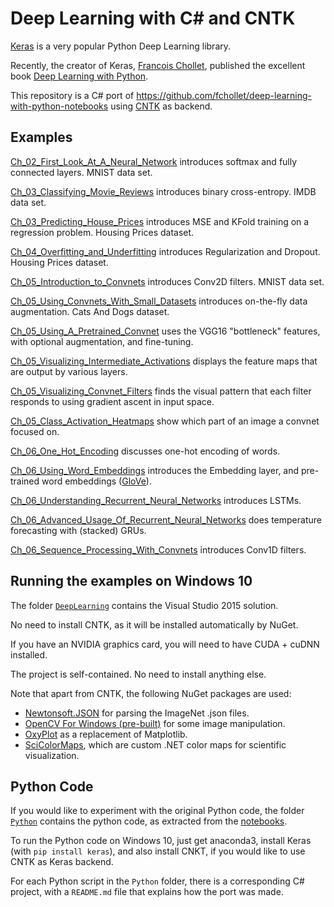 
# Deep Learning with C# and CNTK

[Keras](https://keras.io/) is a very popular Python Deep Learning library. 

Recently, the creator of Keras, [Francois Chollet](https://twitter.com/fchollet), published the excellent book [Deep Learning with Python](https://www.amazon.com/Deep-Learning-Python-Francois-Chollet/dp/1617294438). 

This repository is a C# port of https://github.com/fchollet/deep-learning-with-python-notebooks using 
[CNTK](https://docs.microsoft.com/en-us/cognitive-toolkit/) as backend.


## Examples

[Ch_02_First_Look_At_A_Neural_Network](DeepLearning/Ch_02_First_Look_At_A_Neural_Network) introduces softmax and fully connected layers. MNIST data set. 
   
[Ch_03_Classifying_Movie_Reviews](DeepLearning/Ch_03_Classifying_Movie_Reviews) introduces binary cross-entropy. IMDB data set.
  
[Ch_03_Predicting_House_Prices](DeepLearning/Ch_03_Predicting_House_Prices) introduces MSE and KFold training on a regression problem. Housing Prices dataset. 

[Ch_04_Overfitting_and_Underfitting](DeepLearning/Ch_04_Overfitting_and_Underfitting) introduces Regularization and Dropout. Housing Prices dataset. 

[Ch_05_Introduction_to_Convnets](DeepLearning/Ch_05_Introduction_to_Convnets) introduces Conv2D filters. MNIST data set.

[Ch_05_Using_Convnets_With_Small_Datasets](DeepLearning/Ch_05_Using_Convnets_With_Small_Datasets) introduces on-the-fly data augmentation. Cats And Dogs dataset.

[Ch_05_Using_A_Pretrained_Convnet](DeepLearning/Ch_05_Using_A_Pretrained_Convnet) 
uses the VGG16 "bottleneck" features, with optional augmentation, and fine-tuning.

[Ch_05_Visualizing_Intermediate_Activations](DeepLearning/Ch_05_Visualizing_Intermediate_Activations) displays the
feature maps that are output by various layers. 

[Ch_05_Visualizing_Convnet_Filters](DeepLearning/Ch_05_Visualizing_Convnet_Filters)
finds the visual pattern that each filter responds to using gradient ascent in input space.

[Ch_05_Class_Activation_Heatmaps](DeepLearning/Ch_05_Class_Activation_Heatmaps) show which part of an image a convnet focused on.

[Ch_06_One_Hot_Encoding](DeepLearning/Ch_06_One_Hot_Encoding) discusses one-hot encoding of words.
   
[Ch_06_Using_Word_Embeddings](DeepLearning/Ch_06_Using_Word_Embeddings) introduces the Embedding layer, and pre-trained word embeddings ([GloVe](https://nlp.stanford.edu/projects/glove/)).

[Ch_06_Understanding_Recurrent_Neural_Networks](DeepLearning/Ch_06_Understanding_Recurrent_Neural_Networks) introduces LSTMs.

[Ch_06_Advanced_Usage_Of_Recurrent_Neural_Networks](DeepLearning/Ch_06_Advanced_Usage_Of_Recurrent_Neural_Networks) 
does temperature forecasting with (stacked) GRUs. 

[Ch_06_Sequence_Processing_With_Convnets](DeepLearning/Ch_06_Sequence_Processing_With_Convnets) introduces Conv1D filters. 


## Running the examples on Windows 10

The folder [`DeepLearning`](DeepLearning) contains the Visual Studio 2015 solution. 

No need to install CNTK, as it will be installed automatically by NuGet. 

If you have an NVIDIA graphics card, you will need to have CUDA + cuDNN installed. 

The project is self-contained. No need to install anything else. 

Note that apart from CNTK, the following NuGet packages are used:

* [Newtonsoft.JSON](https://www.newtonsoft.com/json) for parsing the ImageNet .json files.
* [OpenCV For Windows (pre-built)](https://www.nuget.org/packages/opencv.win.native/310.3.0) for
some image manipulation.
* [OxyPlot](http://www.oxyplot.org/) as a replacement of Matplotlib.
* [SciColorMaps](https://github.com/ar1st0crat/SciColorMaps), which are custom .NET color maps for
scientific visualization.


## Python Code

If you would like to experiment with the original Python code, the folder [`Python`](Python) contains the python code, as extracted from the [notebooks](https://github.com/fchollet/deep-learning-with-python-notebooks). 

To run the Python code on Windows 10, just get anaconda3, install Keras (with `pip install keras`), and also install CNKT, if you would like
to use CNTK as Keras backend. 

For each Python script in the `Python` folder, there is a corresponding C# project, with a `README.md` file that explains how the port was made. 

